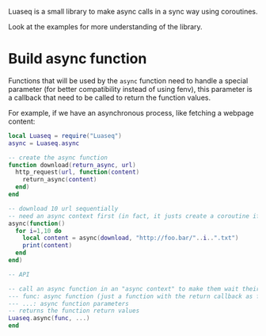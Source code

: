 
Luaseq is a small library to make async calls in a sync way using coroutines.

Look at the examples for more understanding of the library.

# Build async function

Functions that will be used by the `async` function need to handle a special parameter (for better compatibility instead of using fenv), this parameter is a callback that need to be called to return the function values.

For example, if we have an asynchronous process, like fetching a webpage content:

```lua
local Luaseq = require("Luaseq")
async = Luaseq.async

-- create the async function
function download(return_async, url)
  http_request(url, function(content)
    return_async(content)
  end)
end

-- download 10 url sequentially
-- need an async context first (in fact, it justs create a coroutine if there is none already running)
async(function()
  for i=1,10 do
    local content = async(download, "http://foo.bar/"..i..".txt")
    print(content)
  end
end)
```

```lua
-- API

-- call an async function in an "async context" to make them wait their results in this context
--- func: async function (just a function with the return callback as first argument)
--- ...: async function parameters
-- returns the function return values
Luaseq.async(func, ...)
end
```
